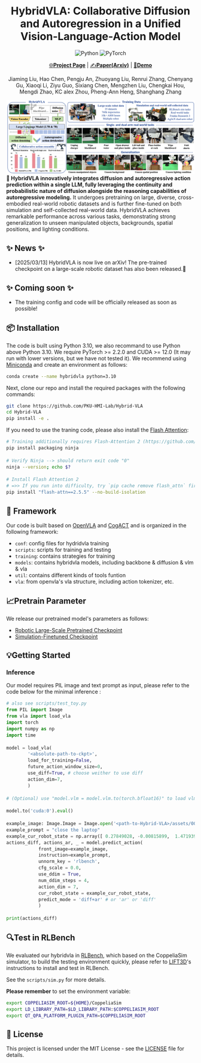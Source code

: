<div align="center">

# HybridVLA: Collaborative Diffusion and Autoregression in a Unified Vision-Language-Action Model

![Python](https://img.shields.io/badge/python-3670A0?style=for-the-badge&logo=python&logoColor=ffdd54)
![PyTorch](https://img.shields.io/badge/PyTorch-%23EE4C2C.svg?style=for-the-badge&logo=PyTorch&logoColor=white)
  
[🌐**Project Page**](https://hybrid-vla.github.io/) | [✍️**Paper(Arxiv)**](https://hybrid-vla.github.io/) | [🎥**Demo**](https://hybrid-vla.github.io/)


Jiaming Liu, Hao Chen, Pengju An, Zhuoyang Liu, Renrui Zhang, Chenyang Gu, Xiaoqi Li, Ziyu Guo, Sixiang Chen, 
Mengzhen Liu, Chengkai Hou, Mengdi Zhao, KC alex Zhou, Pheng-Ann Heng, Shanghang Zhang

</div>


![](assets/teaser.png)
**🤖 HybridVLA innovatively integrates diffusion and autoregressive action prediction within a single LLM, fully leveraging the continuity and probabilistic nature of diffusion alongside the reasoning capabilities of autoregressive modeling.** It undergoes pretraining on large, diverse, cross-embodied real-world robotic datasets and is further fine-tuned on both simulation and self-collected real-world data. HybridVLA achieves remarkable performance across various tasks, demonstrating strong generalization to unseen manipulated objects, backgrounds, spatial positions, and lighting conditions.

## ✨ News ✨

- [2025/03/13] HybridVLA is now live on arXiv! The pre-trained checkpoint on a large-scale robotic dataset has also been released.🚀 

## ✨ Coming soon ✨

- The training config and code will be officially released as soon as possible!

## 📦 Installation

The code is built using Python 3.10, we also recommand to use Python above Python 3.10. We require PyTorch >= 2.2.0 and CUDA >= 12.0 (It may run with lower versions, but we have not tested it).
We recommend using [Miniconda](https://docs.conda.io/en/latest/miniconda.html) and create an environment as follows:

```bash
conda create --name hybridvla python=3.10
```

Next, clone our repo and install the required packages with the following commands:

```bash
git clone https://github.com/PKU-HMI-Lab/Hybrid-VLA
cd Hybrid-VLA
pip install -e .
```

If you need to use the traning code, please also install the [Flash Attention](https://github.com/Dao-AILab/flash-attention):

```bash
# Training additionally requires Flash-Attention 2 (https://github.com/Dao-AILab/flash-attention)
pip install packaging ninja

# Verify Ninja --> should return exit code "0"
ninja --version; echo $?

# Install Flash Attention 2
# =>> If you run into difficulty, try `pip cache remove flash_attn` first
pip install "flash-attn==2.5.5" --no-build-isolation
```

## 🧩 Framework

Our code is built based on [OpenVLA](https://github.com/openvla/openvla) and [CogACT](https://github.com/microsoft/CogACT) and is organized in the following framework:

- `conf`: config files for hydridvla training
- `scripts`: scripts for training and testing
- `training`: contains strategies for training
- `models`: contains hybridvla models, including backbone & diffusion & vlm & vla
- `util`: contains different kinds of tools funtion
- `vla`: from openvla's vla structure, including action tokenizer, etc.

## 📈Pretrain Parameter

We release our pretrained model's parameters as follows:

- [Robotic Large-Scale Pretrained Checkpoint](https://pan.baidu.com/s/134S9y8UwoNlyw3yUKozbRw?pwd=1spu)
- [Simulation-Finetuned Checkpoint](https://pan.baidu.com/s/1f5zpPKoAJDRIHFIH602Bqg?pwd=3ca1)

## 💡Getting Started

### Inference

Our model requires PIL image and text prompt as input, please refer to the code below for the minimal inference :

```python
# also see scripts/test_toy.py
from PIL import Image
from vla import load_vla
import torch
import numpy as np
import time

model = load_vla(
        '<absolute-path-to-ckpt>',
        load_for_training=False,
        future_action_window_size=0,
        use_diff=True, # choose weither to use diff
        action_dim=7,
        )

# (Optional) use "model.vlm = model.vlm.to(torch.bfloat16)" to load vlm in bf16

model.to('cuda:0').eval()

example_image: Image.Image = Image.open('<path-to-Hybrid-VLA>/assets/000.png') 
example_prompt = "close the laptop"
example_cur_robot_state = np.array([ 0.27849028, -0.00815899,  1.47193933, -3.14159094,  0.24234043,  3.14158629,  1.        ])
actions_diff, actions_ar, _ = model.predict_action(
            front_image=example_image,
            instruction=example_prompt,
            unnorm_key = 'rlbench',
            cfg_scale = 0.0, 
            use_ddim = True,
            num_ddim_steps = 4,
            action_dim = 7,
            cur_robot_state = example_cur_robot_state,
            predict_mode = 'diff+ar' # or 'ar' or 'diff'
            )
    
print(actions_diff)
```

## 🔍Test in RLBench

We evaluated our hybridvla in [RLBench](https://github.com/stepjam/RLBench), which based on the CoppeliaSim simulator, to build the testing environment quickly, please refer to [LIFT3D](https://github.com/PKU-HMI-Lab/LIFT3D)'s instructions to install and test in RLBench.

See the ``scripts/sim.py`` for more details.

**Please remember** to set the environment variable:

```bash
export COPPELIASIM_ROOT=${HOME}/CoppeliaSim
export LD_LIBRARY_PATH=$LD_LIBRARY_PATH:$COPPELIASIM_ROOT
export QT_QPA_PLATFORM_PLUGIN_PATH=$COPPELIASIM_ROOT
```

## 📜️ License

This project is licensed under the MIT License - see the [LICENSE](LICENSE) file for details.